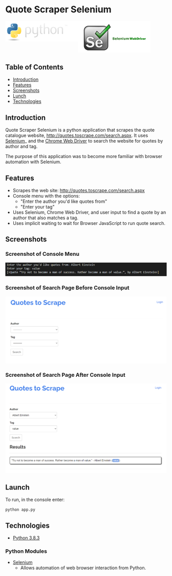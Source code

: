 # Quote Scraper Selenium

<img src="./images/logos/python.PNG" alt="Python programming language logo." width="45%" align="left" >
<img src="./images/logos/selenium_web_driver.jfif" alt="Selenium Web Driver logo." width="45%" >

## Table of Contents
- [Introduction](#introduction)
- [Features](#features)
- [Screenshots](#screenshots)
- [Lunch](#launch)
- [Technologies](#technologies)

## Introduction
Quote Scraper Selenium is a python application that scrapes the quote catalogue website, http://quotes.toscrape.com/search.aspx. It uses [Selenium](https://selenium-python.readthedocs.io)_ and the [Chrome Web Driver](https://chromedriver.chromium.org/downloads) to search the website for quotes by author and tag.

The purpose of this application was to become more familiar with browser automation with Selenium.

## Features
- Scrapes the web site: http://quotes.toscrape.com/search.aspx
- Console menu with the options:
    - "Enter the author you'd like quotes from"
    - "Enter your tag"
- Uses Selenium, Chrome Web Driver, and user input to find a quote by an author that also matches a tag.
- Uses implicit waiting to wait for Browser JavaScript to run quote search.

## Screenshots
### Screenshot of Console Menu
<img src="./images/screenshots/console_menu.PNG" alt="A screenshot of the console menu of the application being used.">

### Screenshot of Search Page Before Console Input
<img src="./images/screenshots/webpage_before.PNG" alt="A screenshot of the search page before entering input into the console menu.">

### Screenshot of Search Page After Console Input
<img src="./images/screenshots/webpage_after.PNG" alt="A screenshot of the search page before entering input into the console menu.">

## Launch
To run, in the console enter:
```
python app.py
```

## Technologies
- [Python 3.8.3](https://www.python.org/downloads/release/python-383/)
### Python Modules
- [Selenium](https://pypi.org/project/selenium/)
    - Allows automation of web browser interaction from Python.
